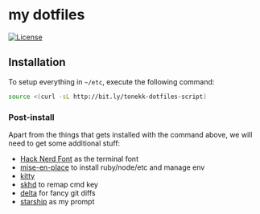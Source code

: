 # my dotfiles

[![License](http://img.shields.io/:license-mit-blue.svg)](http://tonekk.mit-license.org)

## Installation

To setup everything in `~/etc`, execute the following command:

```sh
source <(curl -sL http://bit.ly/tonekk-dotfiles-script)
```

### Post-install

Apart from the things that gets installed with the command above, we will need to get some additional stuff:

- [Hack Nerd Font](https://github.com/ryanoasis/nerd-fonts) as the terminal font
- [mise-en-place](https://mise.jdx.dev/) to install ruby/node/etc and manage env
- [kitty](https://github.com/kovidgoyal/kitty)
- [skhd](https://github.com/koekeishiya/skhd) to remap cmd key
- [delta](https://github.com/dandavison/delta) for fancy git diffs
- [starship](https://github.com/starship/starship) as my prompt
